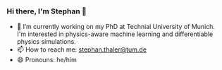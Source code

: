 ### Hi there, I'm Stephan 👋

- 🔭 I’m currently working on my PhD at Technial University of Munich.<br>
I'm interested in physics-aware machine learning and differentiable physics simulations.
- 📫 How to reach me: stephan.thaler@tum.de
- 😄 Pronouns: he/him


<!--
**S-Thaler/S-Thaler** is a ✨ _special_ ✨ repository because its `README.md` (this file) appears on your GitHub profile.

Here are some ideas to get you started:

- 🔭 I’m currently working on ...
- 🌱 I’m currently learning ...
- 👯 I’m looking to collaborate on ...
- 🤔 I’m looking for help with ...
- 💬 Ask me about ...
- 📫 How to reach me: ...
- 😄 Pronouns: ...
- ⚡ Fun fact: ...
-->
